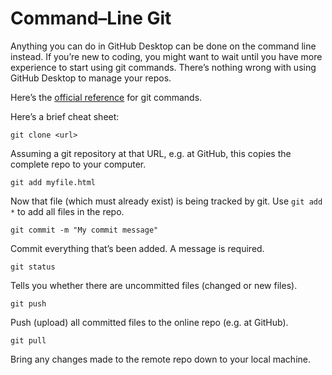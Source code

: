 # Command–Line Git

Anything you can do in GitHub Desktop can be done on the command line instead. If you’re new to coding, you might want to wait until you have more experience to start using git commands. There’s nothing wrong with using GitHub Desktop to manage your repos.

Here’s the [official reference](https://git-scm.com/docs) for git commands.

Here’s a brief cheat sheet:

```
git clone <url>
```
Assuming a git repository at that URL, e.g. at GitHub, this copies the complete repo to your computer.

```
git add myfile.html
```
Now that file (which must already exist) is being tracked by git. Use `git add *` to add all files in the repo.

```
git commit -m "My commit message"
```
Commit everything that’s been added. A message is required.

```
git status
```
Tells you whether there are uncommitted files (changed or new files).

```
git push
```
Push (upload) all committed files to the online repo (e.g. at GitHub).

```
git pull
```
Bring any changes made to the remote repo down to your local machine.
